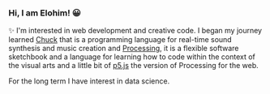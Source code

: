 ### Hi, I am Elohim! 😀
✨ I'm interested in web development and creative code. I began my journey learned [Chuck](https://chuck.cs.princeton.edu) that is a programming  language for real-time sound synthesis and music creation and [Processing](https://processing.org), it is a flexible software sketchbook and a language for learning how to code within the context of the visual arts and a little bit of [p5.js](https://p5js.org/) the version of Processing for the web.

For the long term I have interest in data science. 

<!--
**elohimgv/elohimgv** is a ✨ _special_ ✨ repository because its `README.md` (this file) appears on your GitHub profile.

Here are some ideas to get you started:

- 🔭 I’m currently working on ...
- 👯 I’m looking to collaborate on ...
- 🤔 I’m looking for help with ...
- 💬 Ask me about ...
- 📫 How to reach me: ...
- 😄 Pronouns: ...
- ⚡ Fun fact: ...
-->
